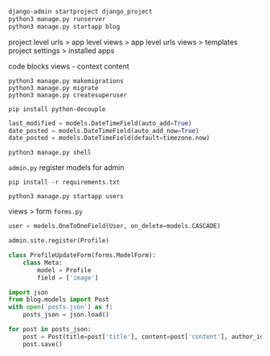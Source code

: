 ```bash
django-admin startproject django_project
python3 manage.py runserver
python3 manage.py startapp blog
```

project level urls > app level views > app level urls 
views > templates
project settings > installed apps

code blocks
views - context
content

```shell
python3 manage.py makemigrations
python3 manage.py migrate
python3 manage.py createsuperuser
```

```shell
pip install python-decouple
```

```python
last_modified = models.DateTimeField(auto_add=True)
date_posted = models.DateTimeField(auto_add_now=True)
date_posted = models.DateTimeField(default=timezone.now)
```

```shell
python3 manage.py shell
```

`admin.py`
register models for admin

```shell
pip install -r requirements.txt
```

```shell
python3 manage.py startapp users
```

views > form 
`forms.py`

```python
user = models.OneToOneField(User, on_delete=models.CASCADE) 
```

```python
admin.site.register(Profile)
```

```python
class ProfileUpdateForm(forms.ModelForm):
	class Meta:
		model = Profile
		field = ['image']
```

```python
import json
from blog.models import Post
with open('posts.json') as f:
	posts_json = json.load()

for post in posts_json:
	post = Post(title=post['title'], content=post['content'], author_id=post['user_id'])
	post.save()
```